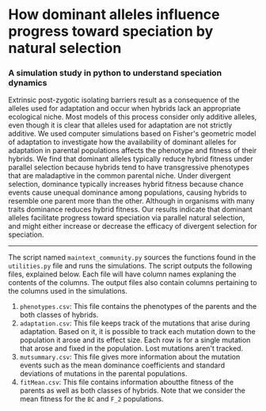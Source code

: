 # How dominant alleles influence progress toward speciation by natural selection
### A simulation study in python to understand speciation dynamics

Extrinsic post-zygotic isolating barriers result as a consequence of the alleles used for adaptation and occur when hybrids lack an appropriate ecological niche. Most models of this process consider only additive alleles, even though it is clear that alleles used for adaptation are not strictly additive. We used computer simulations based on Fisher's geometric model of adaptation to investigate how the availability of dominant alleles for adaptation in parental populations affects the phenotype and fitness of their hybrids. We find that dominant alleles typically reduce hybrid fitness under parallel selection because hybrids tend to have transgressive phenotypes that are maladaptive in the common parental niche. Under divergent selection, dominance typically increases hybrid fitness because chance events cause unequal dominance among populations, causing hybrids to resemble one parent more than the other. Although in organisms with many traits dominance reduces hybrid fitness. Our results indicate that dominant alleles facilitate progress toward speciation via parallel natural selection, and might either increase or decrease the efficacy of divergent selection for speciation.

---------------------------------------------------------------------

The script named `maintext_community.py` sources the functions found in the `utilities.py` file and runs the simulations. The script outputs the following files, explained below. Each file will have column names explaning the contents of the columns. The output files also contain columns pertaining to the columns used in the simulations.
1. `phenotypes.csv`: This file contains the phenotypes of the parents and the both classes of hybrids.
2. `adaptation.csv`: This file keeps track of the mutations that arise during adaptation. Based on it, it is possible to track each mutation down to the population it arose and its effect size. Each row is for a single mutation that arose and fixed in the population. Lost mutations aren't tracked.
3. `mutsummary.csv`: This file gives more information about the mutation events such as the mean dominance coefficients and standard deviations of mutations in the parental populations. 
4. `fitMean.csv`: This file contains information aboutthe fitness of the parents as well as both classes of hybrids. Note that we consider the mean fitness for the `BC` and `F_2` populations. 
